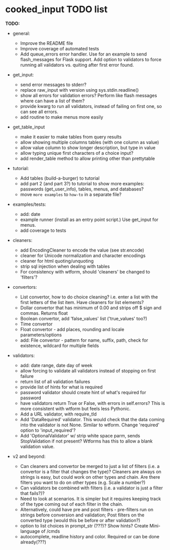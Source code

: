 
# cooked_input TODO list

**TODO:**

* general:
    * Improve the README file
    * Improve coverage of automated tests
    * Add queue_errors error handler. Use for an example to send flash_messages for Flask support. Add option to 
        validators to force running all validators vs. quiting after first error found.

* get_input:
    * send error messages to stderr?
    * replace raw_input with version using sys.stdin.readline()
    * show all errors for validation errors? Perform like flash messages where can have a list of them?
    * provide kwarg to run all validators, instead of failing on first one, so can see all errors.
    * add routine to make menus more easily

* get_table_input
    * make it easier to make tables from query results
    * allow showing multiple columns tables (with one column as value)
    * allow value column to show longer description, but type in value
    * allow typing unique first characters of a choice input?
    * add render_table method to allow printing other than prettytable

* tutorial:
    * Add tables (build-a-burger) to tutorial
    * add part 2 (and part 3?) to tutorial to show more examples: passwords (get_user_info), tables,
        menus, and databases?
    * move `more examples` to `how-to` in a separate file?
           
* examples/tests:
    * add: date
    * example runner (install as an entry point script.) Use get_input for menus.
    * add coverage to tests

* cleaners:
    * add EncodingCleaner to encode the value (see str.encode)
    * cleaner for Unicode normalization and character encodings
    * cleaner for html quoting/unquoting
    * strip sql injection when dealing with tables
    * For consistency with wtform, should 'cleaners' be changed to 'filters'?

* convertors:
    * List convertor, how to do choice cleaning? i.e. enter a list with the first letters of the
    list item. Have cleaners for list elements?
    * Dollar convertor that has minimum of 0.00 and strips off $ sign and commas. Returns float
    * Boolean convertor, add 'false_values' list ('true_values' too?)
    * Time convertor
    * Float convertor - add places, rounding and locale parameters/options
    * add: File convertor - pattern for name, suffix, path, check for existence, wildcard for multiple fields
 
* validators:
    * add: date range, date day of week
    * allow forcing to validate all validators instead of stopping on first failure
    * return list of all validation failures
    * provide list of hints for what is required
    * password validator should create hint of what's required for password
    * have validators return True or False, with errors in self.errors? This is
    more consistent with wtform but feels less Pythonic.
    * Add a URL validator, with require_tld
    * Add 'DataRequired' validator. This would check that the data coming into the validator
    is not None. Similar to wtform. Change 'required' option to 'input_required'?
    * Add 'OptionalValidator' w/ strip white space parm, sends StopValidation if not present? 
    Wtforms has this to allow a blank validation value.

* v2 and beyond:
    * Can cleaners and convertor be merged to just a list of filters (i.e. a convertor is a 
    filter that changes the type)? Cleaners are always 
    on strings is easy, but could work on other types and chain. Are there filters you 
    want to do on other types (e.g. Scale a number?)
    * Can validators be combined with filters (i.e. a validator is just a filter that fails?)?
    * Need to look at scenarios. It is simpler but it requires keeping track of the type coming 
    out of each filter in the chain.
    * Alternatively, could have pre and post filters - pre-filters run on strings before
    conversion and validation; Post filters on the converted type (would this be before or
    after validation?)
    * option to list choices in prompt_str (???)? Show hints? Create Mini-language of /cmds
    * autocomplete, readline history and color. Required or can be done already(???)




